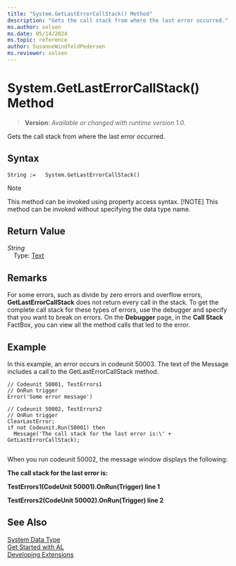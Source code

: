 ```yaml
---
title: "System.GetLastErrorCallStack() Method"
description: "Gets the call stack from where the last error occurred."
ms.author: solsen
ms.date: 05/14/2024
ms.topic: reference
author: SusanneWindfeldPedersen
ms.reviewer: solsen
---
```

[//]: # (START>DO_NOT_EDIT)
[//]: # (IMPORTANT:Do not edit any of the content between here and the END>DO_NOT_EDIT.)
[//]: # (Any modifications should be made in the .xml files in the ModernDev repo.)
# System.GetLastErrorCallStack() Method
> **Version**: _Available or changed with runtime version 1.0._

Gets the call stack from where the last error occurred.


## Syntax
```AL
String :=   System.GetLastErrorCallStack()
```
> [!NOTE]
> This method can be invoked using property access syntax.
> [!NOTE]
> This method can be invoked without specifying the data type name.

## Return Value
*String*  
&emsp;Type: [Text](../text/text-data-type.md)  



[//]: # (IMPORTANT: END>DO_NOT_EDIT)


## Remarks

For some errors, such as divide by zero errors and overflow errors, **GetLastErrorCallStack** does not return every call in the stack. To get the complete call stack for these types of errors, use the debugger and specify that you want to break on errors. On the **Debugger** page, in the **Call Stack** FactBox, you can view all the method calls that led to the error. 
 
<!-- Links For more information, see [How to: Break on Errors](How-to-Break-on-Errors.md). --> 
  
## Example  

In this example, an error occurs in codeunit 50003. The text of the Message includes a call to the GetLastErrorCallStack method.  
  
```al
// Codeunit 50001, TestErrors1  
// OnRun trigger  
Error('Some error message')  
  
// Codeunit 50002, TestErrors2  
// OnRun trigger  
ClearLastError;  
if not Codeunit.Run(50001) then  
  Message('The call stack for the last error is:\' + GetLastErrorCallStack);  
  
```  

When you run codeunit 50002, the message window displays the following:  
  
**The call stack for the last error is:**  
  
**TestErrors1\(CodeUnit 50001\).OnRun\(Trigger\) line 1**  
  
**TestErrors2\(CodeUnit 50002\).OnRun\(Trigger\) line 2**  
  
## See Also

[System Data Type](system-data-type.md)  
[Get Started with AL](../../devenv-get-started.md)  
[Developing Extensions](../../devenv-dev-overview.md)